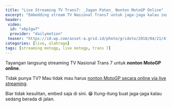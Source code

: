 ```yaml
---
title: "Live Streaming TV Trans7: _Jagan Paten_ Nonton MotoGP Online"
excerpt: "Embedding stream TV Nasional Trans7 untuk jaga-jaga kalau ingin **nonton MotoGP** saat sedang di jalan"
header:
 video:
  id: "x6p1gw7"
  provider: "dailymotion"
 teaser: "https://i0.wp.com/asset-a.grid.id/photo/gridoto/2018/04/21/4161747480.jpg"
categories: [live, olahraga]
tags: [streaming motogp, live motogp, trans 7]
---
```

Tayangan langsung streaming TV Nasional Trans 7 untuk **nonton MotoGP online**.

Tidak punya TV? Mau tidak mau harus [nonton MotoGP secara online via live streaming](/olahraga/livestreaming-trans-7-motogp/).

Biar tidak kesulitan, embed saja di sini. 😁 Itung-itung buat jaga-jaga kalau sedang berada di jalan.
